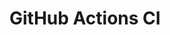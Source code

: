 # GitHub Actions CI














































































































































































































































































































































































































































































































































































































































































































































































































































